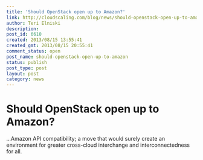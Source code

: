 ```yaml
---
title: 'Should OpenStack open up to Amazon?'
link: http://cloudscaling.com/blog/news/should-openstack-open-up-to-amazon/
author: Teri Elniski
description: 
post_id: 6610
created: 2013/08/15 13:55:41
created_gmt: 2013/08/15 20:55:41
comment_status: open
post_name: should-openstack-open-up-to-amazon
status: publish
post_type: post
layout: post
category: news
---
```


# Should OpenStack open up to Amazon?

...Amazon API compatibility; a move that would surely create an environment for greater cross-cloud interchange and interconnectedness for all.